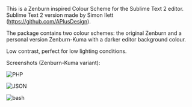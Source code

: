 This is a Zenburn inspired Colour Scheme for the Sublime Text 2 editor.
Sublime Text 2 version made by Simon Ilett (https://github.com/APlusDesign).

The package contains two colour schemes: the original Zenburn and a personal version Zenburn-Kuma with a darker editor background colour.

Low contrast, perfect for low lighting conditions.

Screenshots (Zenburn-Kuma variant):

![PHP](https://raw.github.com/kuma-giyomu/zenburn-sublime2/master/img/zenburn%20kuma1.png)

![JSON](https://raw.github.com/kuma-giyomu/zenburn-sublime2/master/img/zenburn%20kuma2.png)

![bash](https://raw.github.com/kuma-giyomu/zenburn-sublime2/master/img/zenburn%20kuma3.png)

